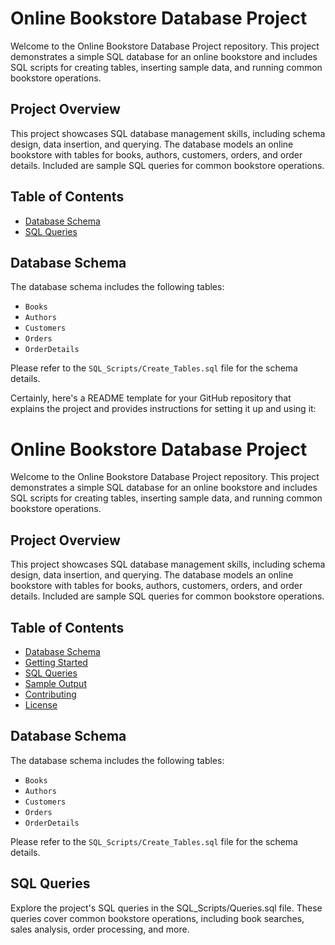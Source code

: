 # Online Bookstore Database Project

Welcome to the Online Bookstore Database Project repository. This project demonstrates a simple SQL database for an online bookstore and includes SQL scripts for creating tables, inserting sample data, and running common bookstore operations.

## Project Overview

This project showcases SQL database management skills, including schema design, data insertion, and querying. The database models an online bookstore with tables for books, authors, customers, orders, and order details. Included are sample SQL queries for common bookstore operations.

## Table of Contents

- [Database Schema](#database-schema)
- [SQL Queries](#sql-queries)

## Database Schema

The database schema includes the following tables:

- `Books`
- `Authors`
- `Customers`
- `Orders`
- `OrderDetails`

Please refer to the `SQL_Scripts/Create_Tables.sql` file for the schema details.


Certainly, here's a README template for your GitHub repository that explains the project and provides instructions for setting it up and using it:

# Online Bookstore Database Project

Welcome to the Online Bookstore Database Project repository. This project demonstrates a simple SQL database for an online bookstore and includes SQL scripts for creating tables, inserting sample data, and running common bookstore operations.

## Project Overview

This project showcases SQL database management skills, including schema design, data insertion, and querying. The database models an online bookstore with tables for books, authors, customers, orders, and order details. Included are sample SQL queries for common bookstore operations.

## Table of Contents

- [Database Schema](#database-schema)
- [Getting Started](#getting-started)
- [SQL Queries](#sql-queries)
- [Sample Output](#sample-output)
- [Contributing](#contributing)
- [License](#license)

## Database Schema

The database schema includes the following tables:

- `Books`
- `Authors`
- `Customers`
- `Orders`
- `OrderDetails`

Please refer to the `SQL_Scripts/Create_Tables.sql` file for the schema details.

## SQL Queries
Explore the project's SQL queries in the SQL_Scripts/Queries.sql file. These queries cover common bookstore operations, including book searches, sales analysis, order processing, and more.



